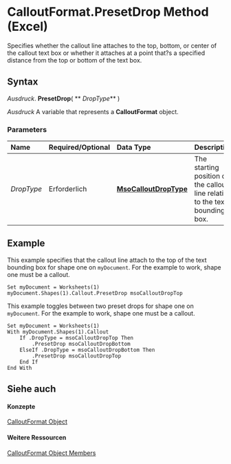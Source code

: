 
# CalloutFormat.PresetDrop Method (Excel)

Specifies whether the callout line attaches to the top, bottom, or center of the callout text box or whether it attaches at a point that?s a specified distance from the top or bottom of the text box.


## Syntax

 _Ausdruck_. **PresetDrop**( ** _DropType_** )

 _Ausdruck_ A variable that represents a **CalloutFormat** object.


### Parameters



|**Name**|**Required/Optional**|**Data Type**|**Description**|
|:-----|:-----|:-----|:-----|
| _DropType_|Erforderlich|**[MsoCalloutDropType](http://msdn.microsoft.com/library/0923e0a7-beb6-224f-6a87-85111f58ae3b%28Office.15%29.aspx)**|The starting position of the callout line relative to the text bounding box.|

## Example

This example specifies that the callout line attach to the top of the text bounding box for shape one on  `myDocument`. For the example to work, shape one must be a callout.


```
Set myDocument = Worksheets(1) 
myDocument.Shapes(1).Callout.PresetDrop msoCalloutDropTop
```

This example toggles between two preset drops for shape one on  `myDocument`. For the example to work, shape one must be a callout.




```
Set myDocument = Worksheets(1) 
With myDocument.Shapes(1).Callout 
    If .DropType = msoCalloutDropTop Then 
        .PresetDrop msoCalloutDropBottom 
    ElseIf .DropType = msoCalloutDropBottom Then 
        .PresetDrop msoCalloutDropTop 
    End If 
End With
```


## Siehe auch


#### Konzepte


[CalloutFormat Object](d9d7d279-04ef-dbee-23cd-ddd606ed917d.md)
#### Weitere Ressourcen


[CalloutFormat Object Members](http://msdn.microsoft.com/library/29203369-3128-3336-6e78-d1853c4619a6%28Office.15%29.aspx)